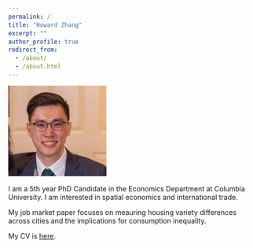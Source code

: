 ```yaml
---
permalink: /
title: "Howard Zhang"
excerpt: ""
author_profile: true
redirect_from: 
  - /about/
  - /about.html
---
```


<img src="/images/SP_0023.jpg" width="200">

I am a 5th year PhD Candidate in the Economics Department at Columbia University. I am interested in spatial economics and international trade. 

My job market paper focuses on meauring housing variety differences across cities and the implications for consumption inequality. 

My CV is [here](/files/cv.pdf).